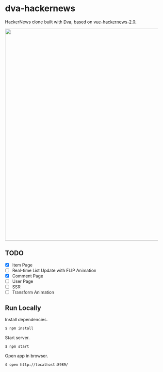 # dva-hackernews

HackerNews clone built with [Dva](https://github.com/dvajs/dva), based on [vue-hackernews-2.0](https://github.com/vuejs/vue-hackernews-2.0).

<p align="center">
  <img src="https://zos.alipayobjects.com/rmsportal/XUTutezexphTbgs.png" width="700" />
</p>

## TODO

- [x] Item Page
- [ ] Real-time List Update with FLIP Animation
- [x] Comment Page
- [ ] User Page
- [ ] SSR
- [ ] Transform Animation

## Run Locally

Install dependencies.

```bash
$ npm install
```

Start server.

```bash
$ npm start
```

Open app in browser.

```bash
$ open http://localhost:8989/
```
